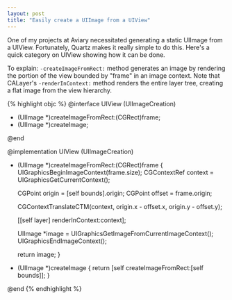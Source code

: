 ```yaml
---
layout: post
title: "Easily create a UIImage from a UIView"
---
```


One of my projects at Aviary necessitated generating a static UIImage from a UIView. Fortunately, Quartz makes it really simple to do this. Here's a quick category on UIView showing how it can be done.

To explain: `-createImageFromRect:` method generates an image by rendering the portion of the view bounded by "frame" in an image context. Note that CALayer's `-renderInContext:`	 method renders the entire layer tree, creating a flat image from the view hierarchy.

{% highlight objc %}
@interface UIView (UIImageCreation)

- (UIImage *)createImageFromRect:(CGRect)frame;
- (UIImage *)createImage;

@end

@implementation UIView (UIImageCreation)

- (UIImage *)createImageFromRect:(CGRect)frame
{
    UIGraphicsBeginImageContext(frame.size);
    CGContextRef context = UIGraphicsGetCurrentContext();

    CGPoint origin = [self bounds].origin;
    CGPoint offset = frame.origin;

    CGContextTranslateCTM(context, origin.x - offset.x, origin.y - offset.y);

    [[self layer] renderInContext:context];

    UIImage *image = UIGraphicsGetImageFromCurrentImageContext();
    UIGraphicsEndImageContext();

    return image;
}

- (UIImage *)createImage
{
    return [self createImageFromRect:[self bounds]];
}

@end
{% endhighlight %}
